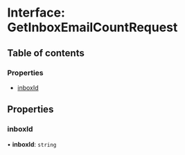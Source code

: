 # Interface: GetInboxEmailCountRequest

## Table of contents

### Properties

- [inboxId](GetInboxEmailCountRequest.md#inboxid)

## Properties

### <a id="inboxid" name="inboxid"></a> inboxId

• **inboxId**: `string`
